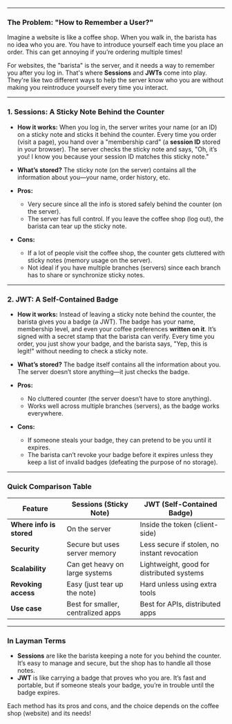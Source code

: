 
---

### **The Problem: "How to Remember a User?"**
Imagine a website is like a coffee shop. When you walk in, the barista has no idea who you are. You have to introduce yourself each time you place an order. This can get annoying if you’re ordering multiple times!

For websites, the "barista" is the server, and it needs a way to remember you after you log in. That's where **Sessions** and **JWTs** come into play. They're like two different ways to help the server know who you are without making you reintroduce yourself every time you interact.

---

### **1. Sessions: A Sticky Note Behind the Counter**
- **How it works:** 
  When you log in, the server writes your name (or an ID) on a sticky note and sticks it behind the counter. Every time you order (visit a page), you hand over a "membership card" (a **session ID** stored in your browser). The server checks the sticky note and says, "Oh, it’s you! I know you because your session ID matches this sticky note."

- **What’s stored?**
  The sticky note (on the server) contains all the information about you—your name, order history, etc.

- **Pros:**
  - Very secure since all the info is stored safely behind the counter (on the server).
  - The server has full control. If you leave the coffee shop (log out), the barista can tear up the sticky note.

- **Cons:**
  - If a lot of people visit the coffee shop, the counter gets cluttered with sticky notes (memory usage on the server).
  - Not ideal if you have multiple branches (servers) since each branch has to share or synchronize sticky notes.

---

### **2. JWT: A Self-Contained Badge**
- **How it works:**
  Instead of leaving a sticky note behind the counter, the barista gives you a badge (a JWT). The badge has your name, membership level, and even your coffee preferences **written on it**. It’s signed with a secret stamp that the barista can verify. Every time you order, you just show your badge, and the barista says, "Yep, this is legit!" without needing to check a sticky note.

- **What’s stored?**
  The badge itself contains all the information about you. The server doesn’t store anything—it just checks the badge.

- **Pros:**
  - No cluttered counter (the server doesn’t have to store anything).
  - Works well across multiple branches (servers), as the badge works everywhere.

- **Cons:**
  - If someone steals your badge, they can pretend to be you until it expires.
  - The barista can’t revoke your badge before it expires unless they keep a list of invalid badges (defeating the purpose of no storage).

---

### **Quick Comparison Table**

| Feature                 | Sessions (Sticky Note)           | JWT (Self-Contained Badge)   |
|-------------------------|-----------------------------------|------------------------------|
| **Where info is stored** | On the server                    | Inside the token (client-side) |
| **Security**            | Secure but uses server memory    | Less secure if stolen, no instant revocation |
| **Scalability**         | Can get heavy on large systems   | Lightweight, good for distributed systems |
| **Revoking access**     | Easy (just tear up the note)     | Hard unless using extra tools |
| **Use case**            | Best for smaller, centralized apps | Best for APIs, distributed apps |

---

### **In Layman Terms**
- **Sessions** are like the barista keeping a note for you behind the counter. It’s easy to manage and secure, but the shop has to handle all those notes.
- **JWT** is like carrying a badge that proves who you are. It’s fast and portable, but if someone steals your badge, you’re in trouble until the badge expires.

Each method has its pros and cons, and the choice depends on the coffee shop (website) and its needs!

